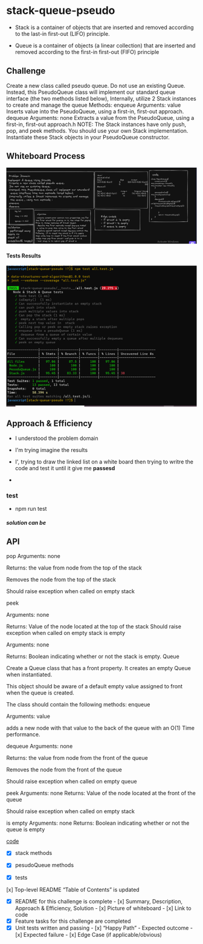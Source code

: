 # stack-queue-pseudo

* Stack is a container of objects that are inserted and removed according to the last-in first-out (LIFO) principle.

* Queue is a container of objects (a linear collection) that are inserted and removed according to the first-in first-out (FIFO) principle

## Challenge
Create a new class called pseudo queue.
Do not use an existing Queue.
Instead, this PseudoQueue class will implement our standard queue interface (the two methods listed below),
Internally, utilize 2 Stack instances to create and manage the queue
Methods:
enqueue
Arguments: value
Inserts value into the PseudoQueue, using a first-in, first-out approach.
dequeue
Arguments: none
Extracts a value from the PseudoQueue, using a first-in, first-out approach.h
NOTE: The Stack instances have only push, pop, and peek methods. You should use your own Stack implementation. Instantiate these Stack objects in your PseudoQueue constructor.

## Whiteboard Process

![whiteBoard](/javascript/stack-queue-pseudo/img/whiteBoard.png)

#### Tests Results 

![tests](/javascript/stack-queue-pseudo/img/tests-Results.png)

## Approach & Efficiency

* I understood the problem domain

* I'm trying imagine the results 

* I', trying to draw the linked list on a white board then trying to writre the code and test it until it give me **passesd**
*


### test 

* npm run test


##### solution can be 



## API

pop
Arguments: none

Returns: the value from node from the top of the stack

Removes the node from the top of the stack

Should raise exception when called on empty stack

peek

Arguments: none

Returns: Value of the node located at the top of the stack
Should raise exception when called on empty stack
is empty

Arguments: none

Returns: Boolean indicating whether or not the stack is empty.
Queue

Create a Queue class that has a front property. It creates an empty Queue when instantiated.

This object should be aware of a default empty value assigned to front when the queue is created.

The class should contain the following methods:
enqueue

Arguments: value

adds a new node with that value to the back of the queue with an O(1) Time performance.

dequeue
Arguments: none

Returns: the value from node from the front of the queue

Removes the node from the front of the queue

Should raise exception when called on empty queue

peek
Arguments: none
Returns: Value of the node located at the front of the queue

Should raise exception when called on empty stack

is empty
Arguments: none
Returns: Boolean indicating whether or not the queue is empty

[code](/javascript/stack-queue-pseudo)



- [x] stack  methods
- [x] pesudoQueue methods



- [x] tests

 [x] Top-level README “Table of Contents” is updated
 - [x] README for this challenge is complete
       - [x] Summary, Description, Approach & Efficiency, Solution
       - [x] Picture of whiteboard
       - [x] Link to code
 - [x] Feature tasks for this challenge are completed
 - [x] Unit tests written and passing
       - [x] “Happy Path” - Expected outcome
       - [x] Expected failure
       - [x] Edge Case (if applicable/obvious)